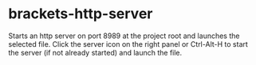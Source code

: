 brackets-http-server
====================

Starts an http server on port 8989 at the project root and launches the selected file. Click the server icon on the right panel or Ctrl-Alt-H to start the server (if not already started) and launch the file.
